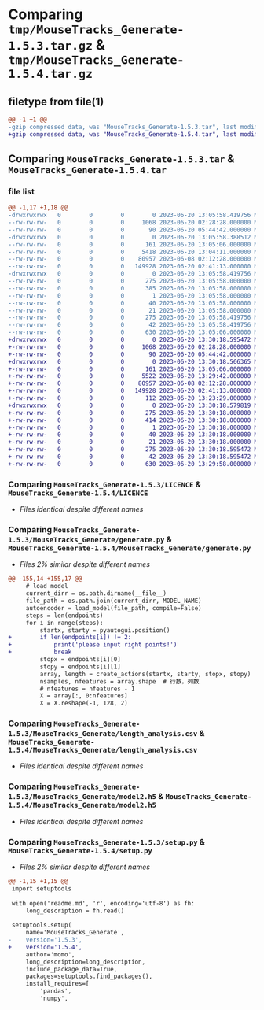 # Comparing `tmp/MouseTracks_Generate-1.5.3.tar.gz` & `tmp/MouseTracks_Generate-1.5.4.tar.gz`

## filetype from file(1)

```diff
@@ -1 +1 @@
-gzip compressed data, was "MouseTracks_Generate-1.5.3.tar", last modified: Tue Jun 20 13:05:58 2023, max compression
+gzip compressed data, was "MouseTracks_Generate-1.5.4.tar", last modified: Tue Jun 20 13:30:18 2023, max compression
```

## Comparing `MouseTracks_Generate-1.5.3.tar` & `MouseTracks_Generate-1.5.4.tar`

### file list

```diff
@@ -1,17 +1,18 @@
-drwxrwxrwx   0        0        0        0 2023-06-20 13:05:58.419756 MouseTracks_Generate-1.5.3/
--rw-rw-rw-   0        0        0     1068 2023-06-20 02:28:28.000000 MouseTracks_Generate-1.5.3/LICENCE
--rw-rw-rw-   0        0        0       90 2023-06-20 05:44:42.000000 MouseTracks_Generate-1.5.3/MANIFEST.in
-drwxrwxrwx   0        0        0        0 2023-06-20 13:05:58.388512 MouseTracks_Generate-1.5.3/MouseTracks_Generate/
--rw-rw-rw-   0        0        0      161 2023-06-20 13:05:06.000000 MouseTracks_Generate-1.5.3/MouseTracks_Generate/__init__.py
--rw-rw-rw-   0        0        0     5418 2023-06-20 13:04:11.000000 MouseTracks_Generate-1.5.3/MouseTracks_Generate/generate.py
--rw-rw-rw-   0        0        0    80957 2023-06-08 02:12:28.000000 MouseTracks_Generate-1.5.3/MouseTracks_Generate/length_analysis.csv
--rw-rw-rw-   0        0        0   149928 2023-06-20 02:41:13.000000 MouseTracks_Generate-1.5.3/MouseTracks_Generate/model2.h5
-drwxrwxrwx   0        0        0        0 2023-06-20 13:05:58.419756 MouseTracks_Generate-1.5.3/MouseTracks_Generate.egg-info/
--rw-rw-rw-   0        0        0      275 2023-06-20 13:05:58.000000 MouseTracks_Generate-1.5.3/MouseTracks_Generate.egg-info/PKG-INFO
--rw-rw-rw-   0        0        0      385 2023-06-20 13:05:58.000000 MouseTracks_Generate-1.5.3/MouseTracks_Generate.egg-info/SOURCES.txt
--rw-rw-rw-   0        0        0        1 2023-06-20 13:05:58.000000 MouseTracks_Generate-1.5.3/MouseTracks_Generate.egg-info/dependency_links.txt
--rw-rw-rw-   0        0        0       40 2023-06-20 13:05:58.000000 MouseTracks_Generate-1.5.3/MouseTracks_Generate.egg-info/requires.txt
--rw-rw-rw-   0        0        0       21 2023-06-20 13:05:58.000000 MouseTracks_Generate-1.5.3/MouseTracks_Generate.egg-info/top_level.txt
--rw-rw-rw-   0        0        0      275 2023-06-20 13:05:58.419756 MouseTracks_Generate-1.5.3/PKG-INFO
--rw-rw-rw-   0        0        0       42 2023-06-20 13:05:58.419756 MouseTracks_Generate-1.5.3/setup.cfg
--rw-rw-rw-   0        0        0      630 2023-06-20 13:05:06.000000 MouseTracks_Generate-1.5.3/setup.py
+drwxrwxrwx   0        0        0        0 2023-06-20 13:30:18.595472 MouseTracks_Generate-1.5.4/
+-rw-rw-rw-   0        0        0     1068 2023-06-20 02:28:28.000000 MouseTracks_Generate-1.5.4/LICENCE
+-rw-rw-rw-   0        0        0       90 2023-06-20 05:44:42.000000 MouseTracks_Generate-1.5.4/MANIFEST.in
+drwxrwxrwx   0        0        0        0 2023-06-20 13:30:18.566365 MouseTracks_Generate-1.5.4/MouseTracks_Generate/
+-rw-rw-rw-   0        0        0      161 2023-06-20 13:05:06.000000 MouseTracks_Generate-1.5.4/MouseTracks_Generate/__init__.py
+-rw-rw-rw-   0        0        0     5522 2023-06-20 13:29:42.000000 MouseTracks_Generate-1.5.4/MouseTracks_Generate/generate.py
+-rw-rw-rw-   0        0        0    80957 2023-06-08 02:12:28.000000 MouseTracks_Generate-1.5.4/MouseTracks_Generate/length_analysis.csv
+-rw-rw-rw-   0        0        0   149928 2023-06-20 02:41:13.000000 MouseTracks_Generate-1.5.4/MouseTracks_Generate/model2.h5
+-rw-rw-rw-   0        0        0      112 2023-06-20 13:23:29.000000 MouseTracks_Generate-1.5.4/MouseTracks_Generate/test.py
+drwxrwxrwx   0        0        0        0 2023-06-20 13:30:18.579819 MouseTracks_Generate-1.5.4/MouseTracks_Generate.egg-info/
+-rw-rw-rw-   0        0        0      275 2023-06-20 13:30:18.000000 MouseTracks_Generate-1.5.4/MouseTracks_Generate.egg-info/PKG-INFO
+-rw-rw-rw-   0        0        0      414 2023-06-20 13:30:18.000000 MouseTracks_Generate-1.5.4/MouseTracks_Generate.egg-info/SOURCES.txt
+-rw-rw-rw-   0        0        0        1 2023-06-20 13:30:18.000000 MouseTracks_Generate-1.5.4/MouseTracks_Generate.egg-info/dependency_links.txt
+-rw-rw-rw-   0        0        0       40 2023-06-20 13:30:18.000000 MouseTracks_Generate-1.5.4/MouseTracks_Generate.egg-info/requires.txt
+-rw-rw-rw-   0        0        0       21 2023-06-20 13:30:18.000000 MouseTracks_Generate-1.5.4/MouseTracks_Generate.egg-info/top_level.txt
+-rw-rw-rw-   0        0        0      275 2023-06-20 13:30:18.595472 MouseTracks_Generate-1.5.4/PKG-INFO
+-rw-rw-rw-   0        0        0       42 2023-06-20 13:30:18.595472 MouseTracks_Generate-1.5.4/setup.cfg
+-rw-rw-rw-   0        0        0      630 2023-06-20 13:29:58.000000 MouseTracks_Generate-1.5.4/setup.py
```

### Comparing `MouseTracks_Generate-1.5.3/LICENCE` & `MouseTracks_Generate-1.5.4/LICENCE`

 * *Files identical despite different names*

### Comparing `MouseTracks_Generate-1.5.3/MouseTracks_Generate/generate.py` & `MouseTracks_Generate-1.5.4/MouseTracks_Generate/generate.py`

 * *Files 2% similar despite different names*

```diff
@@ -155,14 +155,17 @@
     # load model
     current_dirr = os.path.dirname(__file__)
     file_path = os.path.join(current_dirr, MODEL_NAME)
     autoencoder = load_model(file_path, compile=False)
     steps = len(endpoints)
     for i in range(steps):
         startx, starty = pyautogui.position()
+        if len(endpoints[i]) != 2:
+            print('please input right points!')
+            break
         stopx = endpoints[i][0]
         stopy = endpoints[i][1]
         array, length = create_actions(startx, starty, stopx, stopy)
         nsamples, nfeatures = array.shape  # 行数，列数
         # nfeatures = nfeatures - 1
         X = array[:, 0:nfeatures]
         X = X.reshape(-1, 128, 2)
```

### Comparing `MouseTracks_Generate-1.5.3/MouseTracks_Generate/length_analysis.csv` & `MouseTracks_Generate-1.5.4/MouseTracks_Generate/length_analysis.csv`

 * *Files identical despite different names*

### Comparing `MouseTracks_Generate-1.5.3/MouseTracks_Generate/model2.h5` & `MouseTracks_Generate-1.5.4/MouseTracks_Generate/model2.h5`

 * *Files identical despite different names*

### Comparing `MouseTracks_Generate-1.5.3/setup.py` & `MouseTracks_Generate-1.5.4/setup.py`

 * *Files 2% similar despite different names*

```diff
@@ -1,15 +1,15 @@
 import setuptools
 
 with open('readme.md', 'r', encoding='utf-8') as fh:
     long_description = fh.read()
 
 setuptools.setup(
     name='MouseTracks_Generate',
-    version='1.5.3',
+    version='1.5.4',
     author='momo',
     long_description=long_description,
     include_package_data=True,
     packages=setuptools.find_packages(),
     install_requires=[
         'pandas',
         'numpy',
```

